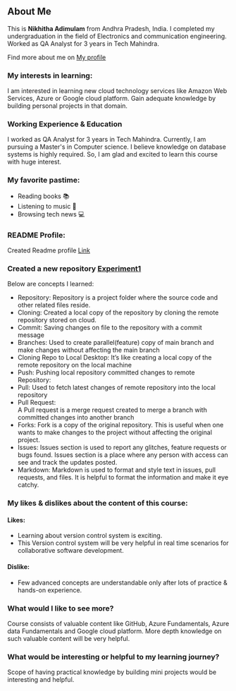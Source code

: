 ## About Me
This is **Nikhitha Adimulam** from Andhra Pradesh, India. I completed my undergraduation in the field of Electronics and communication engineering. Worked as QA Analyst for 3 years in Tech Mahindra.

Find more about me on [My profile](https://github.com/Nikhithaadimulam)

### My interests in learning:
I am interested in learning new cloud technology services like Amazon Web Services, Azure or Google cloud platform. Gain adequate knowledge by building personal projects in that domain.

### Working Experience & Education
I worked as QA Analyst for 3 years in Tech Mahindra. Currently, I am pursuing a Master's in Computer science. I believe knowledge on database systems is highly required. So, I am glad and excited to learn this course with huge interest.

### My favorite pastime:
* Reading books 📚
* Listening to music 🎵
* Browsing tech news 💻

### README Profile: 
Created Readme profile [Link](https://github.com/Nikhithaadimulam/Nikhithaadimulam)

### Created a new repository [Experiment1](https://github.com/Nikhithaadimulam/Experiment1)
Below are concepts I learned:
* Repository:
  Repository is a project folder where the source code and other related files reside.
* Cloning: 
  Created a local copy of the repository by cloning the remote repository stored on cloud.
* Commit: 
  Saving changes on file to the repository with a commit message	
* Branches:
	Used to create parallel(feature) copy of main branch and make changes without affecting the main branch
* Cloning Repo to Local Desktop:
	It’s like creating a local copy of the remote repository on the local machine
* Push: Pushing local repository committed changes to remote Repository:
* Pull: 
	Used to fetch latest changes of remote repository into the local repository
* Pull Request: 	
	A Pull request is a merge request created to merge a branch with committed changes into another branch
* Forks:
	Fork is a copy of the original repository. This is useful when one wants to make changes to the project without affecting the original project.
* Issues:
	Issues section is used to report any glitches, feature requests or bugs found. Issues section is a place where any person with access can see and track the updates posted.
* Markdown:
	Markdown is used to format and style text in issues, pull requests, and files. It is helpful to format the information and make it eye catchy.

### My likes & dislikes about the content of this course:
#### Likes:
* Learning about version control system is exciting.
* This Version control system will be very helpful in real time scenarios for collaborative software development.
#### Dislike:
* Few advanced concepts are understandable only after lots of practice & hands-on experience.

### What would I like to see more? 
Course consists of valuable content like GitHub, Azure Fundamentals, Azure data Fundamentals and Google cloud platform. More depth knowledge on such valuable content will be very helpful.

### What would be interesting or helpful to my learning journey?
Scope of having practical knowledge by building mini projects would be interesting and helpful.

